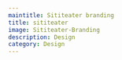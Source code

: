 ```yaml
---
maintitle: Sititeater branding
title: sititeater
image: Sititeater-Branding
description: Design
category: Design
---
```


